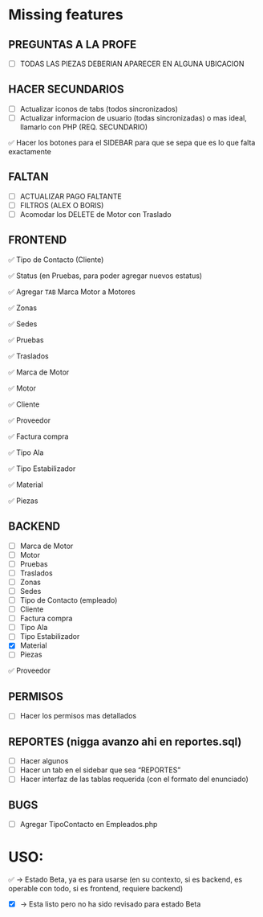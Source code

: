 # Missing features

## PREGUNTAS A LA PROFE
- [ ] TODAS LAS PIEZAS DEBERIAN APARECER EN ALGUNA UBICACION

## HACER SECUNDARIOS
- [ ] Actualizar iconos de tabs (todos sincronizados)
- [ ] Actualizar informacion de usuario (todas sincronizadas) o mas ideal, llamarlo con PHP (REQ. SECUNDARIO)

:white_check_mark: Hacer los botones para el SIDEBAR para que se sepa que es lo que falta exactamente

## FALTAN
- [ ] ACTUALIZAR PAGO FALTANTE
- [ ] FILTROS (ALEX O BORIS)
- [ ] Acomodar los DELETE de Motor con Traslado

## FRONTEND

:white_check_mark: Tipo de Contacto (Cliente)

:white_check_mark: Status (en Pruebas, para poder agregar nuevos estatus)

:white_check_mark: Agregar `TAB` Marca Motor a Motores

:white_check_mark: Zonas 

:white_check_mark: Sedes 

:white_check_mark: Pruebas 

:white_check_mark: Traslados

:white_check_mark: Marca de Motor 

:white_check_mark: Motor 

:white_check_mark: Cliente

:white_check_mark: Proveedor

:white_check_mark: Factura compra

:white_check_mark: Tipo Ala

:white_check_mark: Tipo Estabilizador

:white_check_mark: Material

:white_check_mark: Piezas

## BACKEND
- [ ] Marca de Motor
- [ ] Motor
- [ ] Pruebas
- [ ] Traslados
- [ ] Zonas
- [ ] Sedes
- [ ] Tipo de Contacto (empleado)
- [ ] Cliente
- [ ] Factura compra
- [ ] Tipo Ala
- [ ] Tipo Estabilizador
- [x] Material
- [ ] Piezas

:white_check_mark: Proveedor

## PERMISOS
- [ ] Hacer los permisos mas detallados

## REPORTES (nigga avanzo ahi en reportes.sql)
- [ ] Hacer algunos
- [ ] Hacer un tab en el sidebar que sea “REPORTES”
- [ ] Hacer interfaz de las tablas requerida (con el formato del enunciado)

## BUGS
- [ ] Agregar TipoContacto en Empleados.php


# USO:
:white_check_mark: -> Estado Beta, ya es para usarse (en su contexto, si es backend, es operable con todo, si es frontend, requiere backend)
- [x] -> Esta listo pero no ha sido revisado para estado Beta
